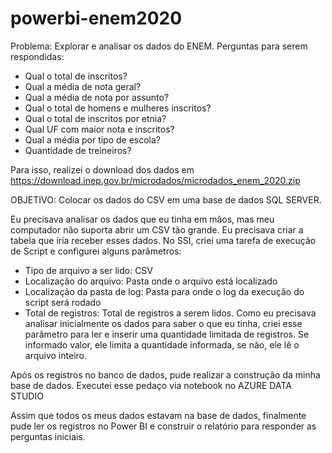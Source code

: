 # powerbi-enem2020

Problema: Explorar e analisar os dados do ENEM.
Perguntas para serem respondidas:

- Qual o total de inscritos?
- Qual a média de nota geral?
- Qual a média de nota por assunto?
- Qual o total de homens e mulheres inscritos?
- Qual o total de inscritos por etnia?
- Qual UF com maior nota e inscritos?
- Qual a média por tipo de escola?
- Quantidade de treineiros?

Para isso, realizei o download dos dados em https://download.inep.gov.br/microdados/microdados_enem_2020.zip

OBJETIVO: Colocar os dados do CSV em uma base de dados SQL SERVER.

Eu precisava analisar os dados que eu tinha em mãos, mas meu computador não suporta abrir um CSV tão grande. Eu precisava criar a tabela que iria receber esses dados.
No SSI, criei uma tarefa de execução de Script e configurei alguns parâmetros:
- Tipo de arquivo a ser lido: CSV
- Localização do arquivo: Pasta onde o arquivo está localizado
- Localização da pasta de log: Pasta para onde o log da execução do script será rodado
- Total de registros: Total de registros a serem lidos. Como eu precisava analisar inicialmente os dados para saber o que eu tinha, criei esse parâmetro para ler e inserir uma quantidade limitada de registros. Se informado valor, ele limita a quantidade informada, se não, ele lê o arquivo inteiro.

Após os registros no banco de dados, pude realizar a construção da minha base de dados. 
Executei esse pedaço via notebook no AZURE DATA STUDIO

Assim que todos os meus dados estavam na base de dados, finalmente pude ler os registros no Power BI e construir o relatório para responder as perguntas iniciais.
